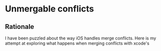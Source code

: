 #  Unmergable conflicts

## Rationale
I have been puzzled about the way iOS handles merge conflicts.
Here is my attempt at exploring what happens when merging conflicts with xcode's 

